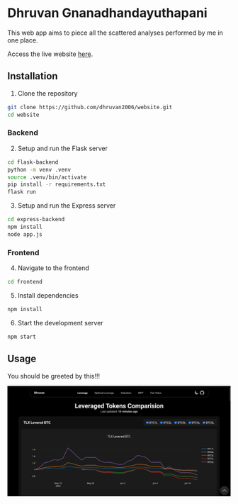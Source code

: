 # Dhruvan Gnanadhandayuthapani

This web app aims to piece all the scattered analyses performed by me in one place. 

Access the live website [here](https://www.gnanadhandayuthapani.com).

## Installation

1. Clone the repository
```bash
git clone https://github.com/dhruvan2006/website.git
cd website
```
### Backend
2. Setup and run the Flask server
```bash
cd flask-backend
python -m venv .venv
source .venv/bin/activate
pip install -r requirements.txt
flask run
```
3. Setup and run the Express server
```bash
cd express-backend
npm install
node app.js
```
### Frontend
4. Navigate to the frontend
```bash
cd frontend
```
5. Install dependencies
```bash
npm install
```
6. Start the development server
```bash
npm start
```

## Usage
You should be greeted by this!!!

 ![image](image.png)